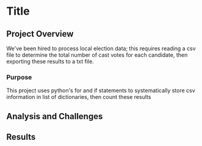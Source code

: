 # Title
## Project Overview
We've been hired to process local election data; this requires reading a csv file to determine the total number of cast votes for each candidate, then exporting these results to a txt file. 

### Purpose
This project uses python's for and if statements to systematically store csv information in list of dictionaries, then count these results 

## Analysis and Challenges
## Results